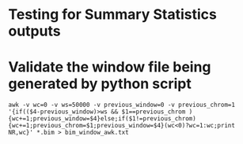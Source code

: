 # Testing for Summary Statistics outputs

# Validate the window file being generated by python script

```
awk -v wc=0 -v ws=50000 -v previous_window=0 -v previous_chrom=1 '{if(($4-previous_window)>ws && $1==previous_chrom ){wc+=1;previous_window=$4}else;if($1!=previous_chrom){wc+=1;previous_chrom=$1;previous_window=$4}(wc<0)?wc=1:wc;print NR,wc}' *.bim > bim_window_awk.txt

```


